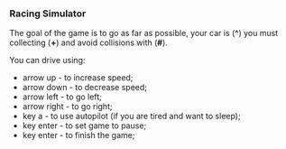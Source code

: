 ### Racing Simulator

The goal of the game is to go as far as possible, your car is (**^**) you must collecting (**+**) and avoid collisions with (**#**).

You can drive using:
  - arrow up - to increase speed;
  - arrow down - to decrease speed;
  - arrow left - to go left;
  - arrow right - to go right;
  - key a - to use autopilot (if you are tired and want to sleep);
  - key enter - to set game to pause;
  - key enter - to finish the game;
